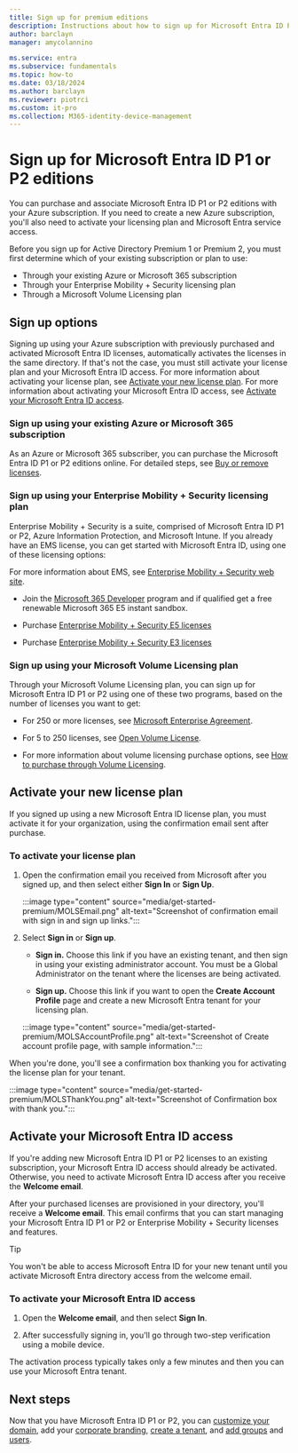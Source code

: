 ```yaml
---
title: Sign up for premium editions
description: Instructions about how to sign up for Microsoft Entra ID P1 or P2 editions.
author: barclayn
manager: amycolannino

ms.service: entra
ms.subservice: fundamentals
ms.topic: how-to
ms.date: 03/18/2024
ms.author: barclayn
ms.reviewer: piotrci
ms.custom: it-pro
ms.collection: M365-identity-device-management
---
```

# Sign up for Microsoft Entra ID P1 or P2 editions

You can purchase and associate Microsoft Entra ID P1 or P2 editions with your Azure subscription. If you need to create a new Azure subscription, you'll also need to activate your licensing plan and Microsoft Entra service access.

Before you sign up for Active Directory Premium 1 or Premium 2, you must first determine which of your existing subscription or plan to use:

- Through your existing Azure or Microsoft 365 subscription
- Through your Enterprise Mobility + Security licensing plan
- Through a Microsoft Volume Licensing plan

## Sign up options

Signing up using your Azure subscription with previously purchased and activated Microsoft Entra ID licenses, automatically activates the licenses in the same directory. If that's not the case, you must still activate your license plan and your Microsoft Entra ID access. For more information about activating your license plan, see [Activate your new license plan](#activate-your-new-license-plan). For more information about activating your Microsoft Entra ID access, see [Activate your Microsoft Entra ID access](#activate-your-azure-ad-access). 

### Sign up using your existing Azure or Microsoft 365 subscription

As an Azure or Microsoft 365 subscriber, you can purchase the Microsoft Entra ID P1 or P2 editions online. For detailed steps, see [Buy or remove licenses](/microsoft-365/commerce/licenses/buy-licenses?view=o365-worldwide&preserve-view=true).

### Sign up using your Enterprise Mobility + Security licensing plan

Enterprise Mobility + Security is a suite, comprised of Microsoft Entra ID P1 or P2, Azure Information Protection, and Microsoft Intune. If you already have an EMS license, you can get started with Microsoft Entra ID, using one of these licensing options:

For more information about EMS, see [Enterprise Mobility + Security web site](https://www.microsoft.com/cloud-platform/enterprise-mobility-security).

- Join the [Microsoft 365 Developer](https://developer.microsoft.com/microsoft-365/dev-program) program and if qualified get a free renewable Microsoft 365 E5 instant sandbox.

- Purchase [Enterprise Mobility + Security E5 licenses](https://signup.microsoft.com/Signup?OfferId=e6de2192-536a-4dc3-afdc-9e2602b6c790&ali=1)

- Purchase [Enterprise Mobility + Security E3 licenses](https://signup.microsoft.com/Signup?OfferId=4BBA281F-95E8-4136-8B0F-037D6062F54C&ali=1)

### Sign up using your Microsoft Volume Licensing plan

Through your Microsoft Volume Licensing plan, you can sign up for Microsoft Entra ID P1 or P2 using one of these two programs, based on the number of licenses you want to get:

- For 250 or more licenses, see [Microsoft Enterprise Agreement](https://www.microsoft.com/en-us/licensing/licensing-programs/enterprise.aspx).

- For 5 to 250 licenses, see [Open Volume License](https://www.microsoft.com/en-us/licensing/licensing-programs/open-license.aspx).

- For more information about volume licensing purchase options, see [How to purchase through Volume Licensing](https://www.microsoft.com/en-us/licensing/how-to-buy/how-to-buy.aspx).

## Activate your new license plan

If you signed up using a new Microsoft Entra ID license plan, you must activate it for your organization, using the confirmation email sent after purchase.

### To activate your license plan

1. Open the confirmation email you received from Microsoft after you signed up, and then select either **Sign In** or **Sign Up**.
   
   :::image type="content" source="media/get-started-premium/MOLSEmail.png" alt-text="Screenshot of confirmation email with sign in and sign up links.":::

1. Select **Sign in** or **Sign up**. 
   - **Sign in.** Choose this link if you have an existing tenant, and then sign in using your existing administrator account. You must be a Global Administrator on the tenant where the licenses are being activated.

   - **Sign up.** Choose this link if you want to open the **Create Account Profile** page and create a new Microsoft Entra tenant for your licensing plan.

   :::image type="content" source="media/get-started-premium/MOLSAccountProfile.png" alt-text="Screenshot of Create account profile page, with sample information.":::

When you're done, you'll see a confirmation box thanking you for activating the license plan for your tenant.

:::image type="content" source="media/get-started-premium/MOLSThankYou.png" alt-text="Screenshot of Confirmation box with thank you.":::

<a name='activate-your-azure-ad-access'></a>

## Activate your Microsoft Entra ID access

If you're adding new Microsoft Entra ID P1 or P2 licenses to an existing subscription, your Microsoft Entra ID access should already be activated. Otherwise, you need to activate Microsoft Entra ID access after you receive the **Welcome email**.  

After your purchased licenses are provisioned in your directory, you'll receive a **Welcome email**. This email confirms that you can start managing your Microsoft Entra ID P1 or P2 or Enterprise Mobility + Security licenses and features. 

> [!TIP]
> You won't be able to access Microsoft Entra ID for your new tenant until you activate Microsoft Entra directory access from the welcome email.

<a name='to-activate-your-azure-ad-access'></a>

### To activate your Microsoft Entra ID access

1. Open the **Welcome email**, and then select **Sign In**.
   
2. After successfully signing in, you'll go through two-step verification using a mobile device.

The activation process typically takes only a few minutes and then you can use your Microsoft Entra tenant. 

## Next steps

Now that you have Microsoft Entra ID P1 or P2, you can [customize your domain](add-custom-domain.yml), add your [corporate branding](./how-to-customize-branding.md), [create a tenant](create-new-tenant.md), and [add groups](./how-to-manage-groups.yml) and [users](./add-users.md).
